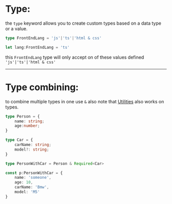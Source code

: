 # Type:

the `type` keyword allows you to create custom types based on a data type or a value.

```typescript
type FrontEndLang = 'js'|'ts'|'html & css'

let lang:FrontEndLang = 'ts'
```

this `FrontEndLang` type will only accept on of these values defined `'js'|'ts'|'html & css'`

---

# Type combining:

to combine multiple types in one use `&` also note that [Utilities](Utitlites.md) also works on types.

```typescript
type Person = {
    name: string;
    age:number;
}

type Car = {
    carName: string;
    model?: string; 
}

type PersonWithCar = Person & Required<Car>

const p:PersonWithCar = {
    name: 'someone',
    age: 10,
    carName: 'Bmw',
    model: 'M5'
}
```
